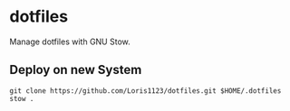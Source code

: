 # dotfiles
Manage dotfiles with GNU Stow.

## Deploy on new System

    git clone https://github.com/Loris1123/dotfiles.git $HOME/.dotfiles
    stow .
